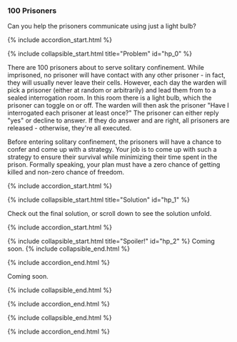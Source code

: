 ### 100 Prisoners

Can you help the prisoners communicate using just a light bulb?

{% include accordion_start.html %}

<!-- Problem start -->
{% include collapsible_start.html title="Problem" id="hp_0" %}

There are 100 prisoners about to serve solitary confinement. While imprisoned, no prisoner will have contact with any other prisoner - in fact, they will usually never leave their cells. However, each day the warden will pick a prisoner (either at random or arbitrarily) and lead them from to a sealed interrogation room. In this room there is a light bulb, which the prisoner can toggle on or off. The warden will then ask the prisoner "Have I interrogated each prisoner at least once?" The prisoner can either reply "yes" or decline to answer. If they do answer and are right, all prisoners are released - otherwise, they're all executed.

Before entering solitary confinement, the prisoners will have a chance to confer and come up with a strategy. Your job is to come up with such a strategy to ensure their survival while minimizing their time spent in the prison. Formally speaking, your plan must have a zero chance of getting killed and non-zero chance of freedom.

<!-- Problem nested start -->
{% include accordion_start.html %}

<!-- Solution start -->
{% include collapsible_start.html title="Solution" id="hp_1" %}

Check out the final solution, or scroll down to see the solution unfold.

<!-- Solution nested start -->
{% include accordion_start.html %}

<!-- Spoiler -->
{% include collapsible_start.html title="Spoiler!" id="hp_2" %}
Coming soon.
{% include collapsible_end.html %}

<!-- Solution nested end -->
{% include accordion_end.html %}

Coming soon.

<!-- Solution end -->
{% include collapsible_end.html %}

<!-- Problem nested end -->
{% include accordion_end.html %}

<!-- Problem end -->
{% include collapsible_end.html %}
    
{% include accordion_end.html %}
